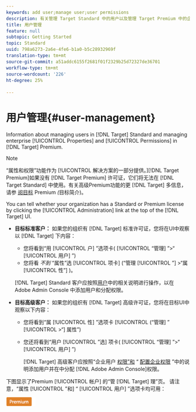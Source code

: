 ```yaml
---
keywords: add user;manage user;user permissions
description: 有关管理 Target Standard 中的用户以及管理 Target Premium 中的企业属性和权限的信息。
title: 用户管理
feature: null
subtopic: Getting Started
topic: Standard
uuid: 798a6273-2a6e-4fe6-b1a0-b5c28932969f
translation-type: tm+mt
source-git-commit: a51addc6155f2681f01f2329b25d72327de36701
workflow-type: tm+mt
source-wordcount: '226'
ht-degree: 25%

---
```



# 用户管理{#user-management}

Information about managing users in [!DNL Target] Standard and managing enterprise [!UICONTROL Properties] and [!UICONTROL Permissions] in [!DNL Target] Premium.

>[!NOTE]
>
>“属性和权限”功能作为 [!UICONTROL  解决方案的一部分提供。][!DNL Target Premium]如果没有 [!DNL Target Premium] 许可证，它们将无法在 [!DNL Target Standard] 中使用。有关高级Premium功能的更 [!DNL Target] 多信息，请参 [阅目标](/help/c-intro/intro.md#premium) Premium *(*&#x200B;目标简介)。

You can tell whether your organization has a Standard or Premium license by clicking the [!UICONTROL Administration] link at the top of the [!DNL Target] UI.

* **目标标准客户：** 如果您的组织有 [!DNL Target] 标准许可证，您将在UI中观察以 [!DNL Target] 下内容：

   * 您将看到“用 [!UICONTROL 户] ”选项卡( [!UICONTROL “管理] ”>“ [!UICONTROL 用户] ”)
   * 您将看 *不到* “属性”选 [!UICONTROL 项卡] (“管理 [!UICONTROL ”] >“属 [!UICONTROL 性”] )。

   [!DNL Target] Standard 客户应按照[用户](/help/administrating-target/c-user-management/c-user-management/user-management.md)中的相关说明进行操作，以在 Adobe Admin Console 中添加用户和分配权限。

* **目标高级客户：** 如果您的组织有 [!DNL Target] 高级许可证，您将在目标UI中观察以下内容：

   * 您将看到“属 [!UICONTROL 性] ”选项卡 [!UICONTROL (“管理] ” [!UICONTROL >“] 属性”)
   * 您还将看到“用户 [!UICONTROL ”选] 项卡( [!UICONTROL “管理] ”>“ [!UICONTROL 用户] ”)

      [!DNL Target] 高级客户应按照“企业用户 [权限”和](../../administrating-target/c-user-management/property-channel/property-channel.md#concept_E396B16FA2024ADBA27BC056138F9838) “ [配置企业权限](../../administrating-target/c-user-management/property-channel/properties-overview.md#concept_22F2855DBF0D4754B9460F5D68749C71) ”中的说明添加用户并在中分配 [!DNL Adobe Admin Console]权限。

下图显示了Premium [!UICONTROL 帐户] 的“管 [!DNL Target] 理”页。 请注意，“属性 [!UICONTROL ”和] “ [!UICONTROL 用户] ”选项卡均可用：

![“管理”选项卡](/help/administrating-target/assets/premium.png)

